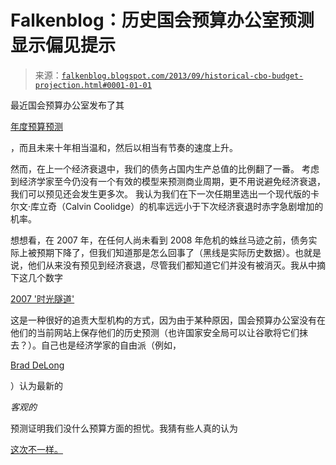 <!--yml

类别：未分类

日期：2024-05-12 20:01:47

-->

# Falkenblog：历史国会预算办公室预测显示偏见提示

> 来源：[`falkenblog.blogspot.com/2013/09/historical-cbo-budget-projection.html#0001-01-01`](http://falkenblog.blogspot.com/2013/09/historical-cbo-budget-projection.html#0001-01-01)

最近国会预算办公室发布了其

[年度预算预测](http://www.cbo.gov/sites/default/files/cbofiles/attachments/44521-LTBO_0.pdf)

，而且未来十年相当温和，然后以相当有节奏的速度上升。

然而，在上一个经济衰退中，我们的债务占国内生产总值的比例翻了一番。 考虑到经济学家至今仍没有一个有效的模型来预测商业周期，更不用说避免经济衰退，我们可以预见还会发生更多次。 我认为我们在下一次任期里选出一个现代版的卡尔文·库立奇（Calvin Coolidge）的机率远远小于下次经济衰退时赤字急剧增加的机率。

想想看，在 2007 年，在任何人尚未看到 2008 年危机的蛛丝马迹之前，债务实际上被预期下降了，但我们知道那是怎么回事了（黑线是实际历史数据）。也就是说，他们从来没有预见到经济衰退，尽管我们都知道它们并没有被消灭。我从中摘下这几个数字

[2007 '时光隧道'](http://web.archive.org/web/20071227002233/http://www.cbo.gov/budget/data/budproj.pdf)

这是一种很好的追责大型机构的方式，因为由于某种原因，国会预算办公室没有在他们的当前网站上保存他们的历史预测（也许国家安全局可以让谷歌将它们抹去？）。自己也是经济学家的自由派（例如，

[Brad DeLong](http://delong.typepad.com/sdj/2013/09/we-simply-do-not-have-a-deficit-problem-for-at-least-the-next-three-presidential-terms.html)

）认为最新的

*客观的*

预测证明我们没什么预算方面的担忧。我猜有些人真的认为

[这次不一样。](http://www.amazon.com/This-Time-Different-Centuries-Financial/dp/0691152640)
